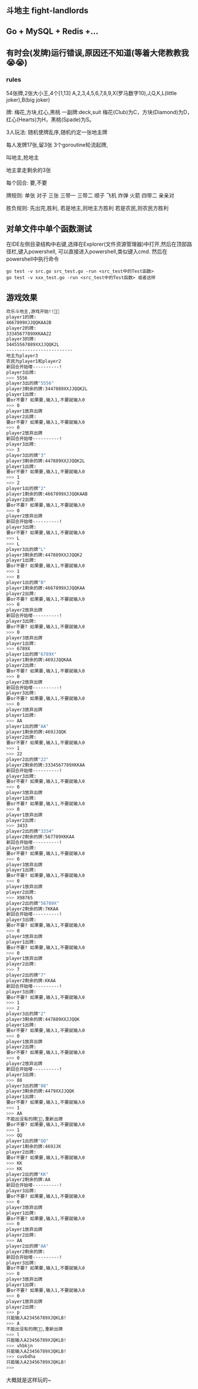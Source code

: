 ## 斗地主 fight-landlords

## Go + MySQL + Redis +...

## 有时会(发牌)运行错误,原因还不知道(等着大佬教教我😭😭)

### rules

54张牌,2张大小王,4个[1,13]
A,2,3,4,5,6,7,8,9,X(罗马数字10),J,Q,K,L(little joker),B(big joker)

牌:
梅花,方块,红心,黑桃
一副牌:deck,suit
梅花(Club)为C，方块(Diamond)为D，红心(Hearts)为H，黑桃(Spade)为S。

3人玩法:
随机使牌乱序,随机约定一张地主牌

每人发牌17张,留3张
3个goroutine轮流起牌,

叫地主,抢地主

地主拿走剩余的3张

每个回合:
要,不要

牌规则:
单张
对子
三张
三带一
三带二
顺子
飞机
炸弹
火箭
四带二
亲亲对

胜负规则:
先出完,胜利,
若是地主,则地主方胜利
若是农民,则农民方胜利

## 对单文件中单个函数测试

在IDE左侧目录结构中右键,选择在Explorer(文件资源管理器)中打开,然后在顶部路径栏,键入powershell,
可以直接进入powershell,类似键入cmd.
然后在powershell中执行命令

```shell
go test -v src.go src_test.go -run <src_test中的Test函数>
go test -v xxx_test.go -run <src_test中的Test函数> 或者这样 
```

## 游戏效果
```sh
欢乐斗地主,游戏开始!!🤗🤗
player1的牌:
4667899XJJQQKAA2B
player2的牌:
3334567789XKKAA22
player3的牌:
34455567889XXJJQQK2L
-------------------------
地主为player3
农民为player1和player2
新回合开始喽----------!
player3出牌:
>>> 5556
player3出的牌"5556"
player3剩余的牌:3447889XXJJQQK2L
player1出牌:
要or不要? 如果要,输入1,不要就输入0
>>> 0
player1放弃出牌
player2出牌:
要or不要? 如果要,输入1,不要就输入0
>>> 0
player2放弃出牌
新回合开始喽----------!
player3出牌:
>>> 3
player3出的牌"3"
player3剩余的牌:447889XXJJQQK2L
player1出牌:
要or不要? 如果要,输入1,不要就输入0
>>> 1
>>> 2
player1出的牌"2"
player1剩余的牌:4667899XJJQQKAAB
player2出牌:
要or不要? 如果要,输入1,不要就输入0
>>> 0
player2放弃出牌
新回合开始喽----------!
player3出牌:
要or不要? 如果要,输入1,不要就输入0
>>> L
>>> L
player3出的牌"L"
player3剩余的牌:447889XXJJQQK2
player1出牌:
要or不要? 如果要,输入1,不要就输入0
>>> 1
>>> B
player1出的牌"B"
player1剩余的牌:4667899XJJQQKAA
player2出牌:
要or不要? 如果要,输入1,不要就输入0
>>> 0
player2放弃出牌
新回合开始喽----------!
player3出牌:
要or不要? 如果要,输入1,不要就输入0
>>> 0
player3放弃出牌
player1出牌:
>>> 6789X
player1出的牌"6789X"
player1剩余的牌:469JJQQKAA
player2出牌:
要or不要? 如果要,输入1,不要就输入0
>>> 0
player2放弃出牌
新回合开始喽----------!
player3出牌:
要or不要? 如果要,输入1,不要就输入0
>>> 0
player3放弃出牌
player1出牌:
>>> AA
player1出的牌"AA"
player1剩余的牌:469JJQQK
player2出牌:
要or不要? 如果要,输入1,不要就输入0
>>> 1
>>> 22
player2出的牌"22"
player2剩余的牌:3334567789XKKAA
新回合开始喽----------!
player3出牌:
要or不要? 如果要,输入1,不要就输入0
>>> 0
player3放弃出牌
player1出牌:
要or不要? 如果要,输入1,不要就输入0
>>> 0
player1放弃出牌
player2出牌:
>>> 3433
player2出的牌"3334"
player2剩余的牌:567789XKKAA
新回合开始喽----------!
player3出牌:
要or不要? 如果要,输入1,不要就输入0
>>> 0
player3放弃出牌
player1出牌:
要or不要? 如果要,输入1,不要就输入0
>>> 0
player1放弃出牌
player2出牌:
>>> X98765
player2出的牌"56789X"
player2剩余的牌:7KKAA
新回合开始喽----------!
player3出牌:
要or不要? 如果要,输入1,不要就输入0
>>> 0
player3放弃出牌
player1出牌:
要or不要? 如果要,输入1,不要就输入0
>>> 0
player1放弃出牌
player2出牌:
>>> 7
player2出的牌"7"
player2剩余的牌:KKAA
新回合开始喽----------!
player3出牌:
要or不要? 如果要,输入1,不要就输入0
>>> 1
>>> 2
player3出的牌"2"
player3剩余的牌:447889XXJJQQK
player1出牌:
要or不要? 如果要,输入1,不要就输入0
>>> 0
player1放弃出牌
player2出牌:
要or不要? 如果要,输入1,不要就输入0
>>> 0
player2放弃出牌
新回合开始喽----------!
player3出牌:
>>> 88
player3出的牌"88"
player3剩余的牌:4479XXJJQQK
player1出牌:
要or不要? 如果要,输入1,不要就输入0
>>> 1
>>> AA
不能出没有的牌👿👿,重新出牌
要or不要? 如果要,输入1,不要就输入0
>>> 1
>>> QQ
player1出的牌"QQ"
player1剩余的牌:469JJK
player2出牌:
要or不要? 如果要,输入1,不要就输入0
>>> KK
>>> KK
player2出的牌"KK"
player2剩余的牌:AA
新回合开始喽----------!
player3出牌:
要or不要? 如果要,输入1,不要就输入0
>>> 0
player3放弃出牌
player1出牌:
要or不要? 如果要,输入1,不要就输入0
>>> 0
player1放弃出牌
player2出牌:
>>> AA
player2出的牌"AA"
player2剩余的牌:
新回合开始喽----------!
player3出牌:
要or不要? 如果要,输入1,不要就输入0
>>> 0
player3放弃出牌
player1出牌:
要or不要? 如果要,输入1,不要就输入0
>>> 0
player1放弃出牌
player2出牌:
>>> p
只能输入A23456789XJQKLB!
>>> A
不能出没有的牌👿👿,重新出牌
>>> l
只能输入A23456789XJQKLB!
>>> vhbkjn
只能输入A23456789XJQKLB!
>>> cuvbdha
只能输入A23456789XJQKLB!
>>> 
```
大概就是这样玩的~




